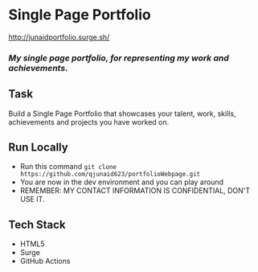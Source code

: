 # Single Page Portfolio

http://junaidportfolio.surge.sh/
### *My single page portfolio, for representing my work and achievements.*

## Task

Build a Single Page Portfolio that showcases your talent, work, skills, achievements and projects you have worked on.

## Run Locally 

- Run this command `git clone https://github.com/qjunaid623/portfolioWebpage.git`
- You are now in the dev environment and you can play around 
- REMEMBER: MY CONTACT INFORMATION IS CONFIDENTIAL, DON'T USE IT.

## Tech Stack

- HTML5
- Surge
- GitHub Actions
